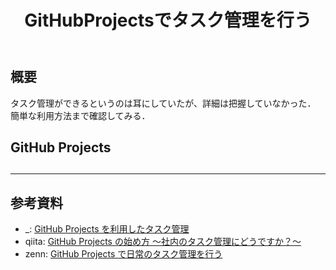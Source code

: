 ﻿---
title: GitHubProjectsでタスク管理を行う
categories: [ Git ]
tags:
  - GitHub
id: 5bdfa586-0207-48e8-a1e9-8226aa583cc6
---

## 概要
タスク管理ができるというのは耳にしていたが、詳細は把握していなかった．
簡単な利用方法まで確認してみる．

## GitHub Projects

##

--- 
## 参考資料
- _: [GitHub Projects を利用したタスク管理](https://user-first.ikyu.co.jp/entry/2023/11/09/175121)
- qiita: [GitHub Projects の始め方 〜社内のタスク管理にどうですか？〜](https://qiita.com/gotanda_kazutaka/items/ee2d330f1bd5fc9694e3)
- zenn: [GitHub Projects で日常のタスク管理を行う](https://zenn.dev/t4t5u0/articles/f3aeb3895fd1fb)
